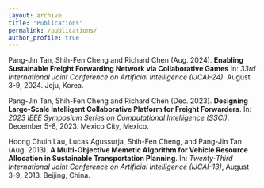 ```yaml
---
layout: archive
title: "Publications"
permalink: /publications/
author_profile: true
---
```


<!-- {% if site.author.googlescholar %}
  <div class="wordwrap">You can also find my articles on <a href="{{site.author.googlescholar}}">my Google Scholar profile</a>.</div>
{% endif %}

{% include base_path %}

{% for post in site.publications reversed %}
  {% include archive-single.html %}
{% endfor %} -->

Pang-Jin Tan, Shih-Fen Cheng and Richard Chen (Aug. 2024). **Enabling Sustainable Freight Forwarding Network via Collaborative Games** In: *33rd International Joint Conference on Artificial Intelligence (IJCAI-24)*. August 3-9, 2024. Jeju, Korea.

Pang-Jin Tan, Shih-Fen Cheng and Richard Chen (Dec. 2023). **Designing Large-Scale Intelligent Collaborative Platform for Freight Forwarders**. In: *2023 IEEE Symposium Series on Computational Intelligence (SSCI)*. December 5-8, 2023. Mexico City, Mexico.

Hoong Chuin Lau, Lucas Agussurja, Shih-Fen Cheng, and Pang-Jin Tan (Aug. 2013). **A Multi-Objective Memetic Algorithm for Vehicle Resource Allocation in Sustainable Transportation Planning**. In: *Twenty-Third International Joint Conference on Artificial Intelligence (IJCAI-13)*, August 3-9, 2013, Beijing, China.